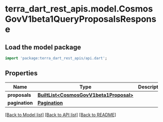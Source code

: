 # terra_dart_rest_apis.model.CosmosGovV1beta1QueryProposalsResponse

## Load the model package
```dart
import 'package:terra_dart_rest_apis/api.dart';
```

## Properties
Name | Type | Description | Notes
------------ | ------------- | ------------- | -------------
**proposals** | [**BuiltList&lt;CosmosGovV1beta1Proposal&gt;**](CosmosGovV1beta1Proposal.md) |  | [optional] 
**pagination** | [**Pagination**](Pagination.md) |  | [optional] 

[[Back to Model list]](../README.md#documentation-for-models) [[Back to API list]](../README.md#documentation-for-api-endpoints) [[Back to README]](../README.md)



